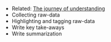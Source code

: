 - Related: [The journey of understanding](<The journey of understanding.md>)
- Collecting raw-data
- Highlighting and tagging raw-data
- Write key take-aways
- Write summarization
